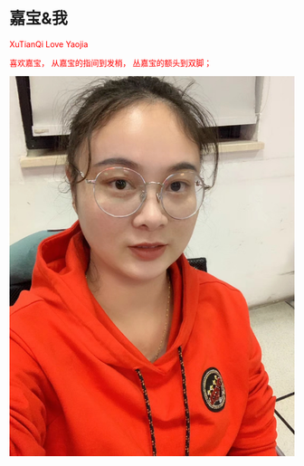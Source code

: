 # 嘉宝&我
<html>
<head>
<p><font color="red" >
XuTianQi Love  Yaojia
<body  background="last.jpg">
<p>
<font color="red" >
喜欢嘉宝，
从嘉宝的指间到发梢，
丛嘉宝的额头到双脚；</font> </p>
<p> 
<img src="jiabao.jpg"> </p>
</body>
</html>
